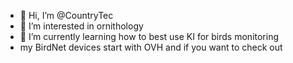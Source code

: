 - 👋 Hi, I’m @CountryTec
- 👀 I’m interested in ornithology 
- 🌱 I’m currently learning how to best use KI for birds monitoring
- my BirdNet devices start with OVH and if you want to check out 

<!---
CountryTec/CountryTec is a ✨ special ✨ repository because its `README.md` (this file) appears on your GitHub profile.
You can click the Preview link to take a look at your changes.
--->

